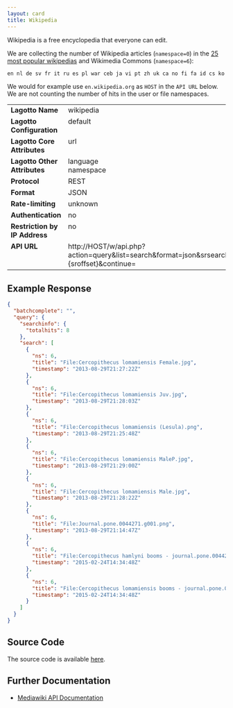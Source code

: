 ```yaml
---
layout: card
title: Wikipedia
---
```


Wikipedia is a free encyclopedia that everyone can edit.

We are collecting the number of Wikipedia articles (`namespace=0`) in the [25 most popular wikipedias](https://meta.wikimedia.org/wiki/List_of_Wikipedias#All_Wikipedias_ordered_by_number_of_articles) and Wikimedia Commons (`namespace=6`):

```sh
en nl de sv fr it ru es pl war ceb ja vi pt zh uk ca no fi fa id cs ko hu ar commons
```

We would for example use `en.wikipedia.org` as `HOST` in the `API URL` below. We are not counting the number of hits in the user or file namespaces.

<table width=100% border="0" cellspacing="0" cellpadding="0">
<tbody>
<tr>
<td valign="top" width=30%><strong>Lagotto Name</strong></td>
<td valign="top" width=70%>wikipedia</td>
</tr>
<tr>
<td valign="top" width=20%><strong>Lagotto Configuration</strong></td>
<td valign="top" width=80%>default</td>
</tr>
<tr>
<td valign="top" width=20%><strong>Lagotto Core Attributes</strong></td>
<td valign="top" width=80%>url</td>
</tr>
<td valign="top" width=20%><strong>Lagotto Other Attributes</strong></td>
<td valign="top" width=80%>language<br/>namespace</td>
</tr>
<tr>
<td valign="top" width=30%><strong>Protocol</strong></td>
<td valign="top" width=70%>REST</td>
</tr>
<tr>
<td valign="top" width=30%><strong>Format</strong></td>
<td valign="top" width=70%>JSON</td>
</tr>
<tr>
<td valign="top" width=20%><strong>Rate-limiting</strong></td>
<td valign="top" width=80%>unknown</td>
</tr>
<tr>
<td valign="top" width=20%><strong>Authentication</strong></td>
<td valign="top" width=80%>no</td>
</tr>
<tr>
<td valign="top" width=20%><strong>Restriction by IP Address</strong></td>
<td valign="top" width=80%>no</td>
</tr>
<tr>
<td valign="top" width=20%><strong>API URL</strong></td>
<td valign="top" width=80%>http://HOST/w/api.php?action=query&list=search&format=json&srsearch=\"DOI\"+OR+\"URL\"&srnamespace=NAMESPACE&srwhat=text&srinfo=totalhits&srprop=timestamp&srlimit=50&sroffset=%{sroffset}&continue=</td>
</tr>
</tbody>
</table>

## Example Response

```json
{
  "batchcomplete": "",
  "query": {
    "searchinfo": {
      "totalhits": 8
    },
    "search": [
      {
        "ns": 6,
        "title": "File:Cercopithecus lomamiensis Female.jpg",
        "timestamp": "2013-08-29T21:27:22Z"
      },
      {
        "ns": 6,
        "title": "File:Cercopithecus lomamiensis Juv.jpg",
        "timestamp": "2013-08-29T21:28:03Z"
      },
      {
        "ns": 6,
        "title": "File:Cercopithecus lomamiensis (Lesula).png",
        "timestamp": "2013-08-29T21:25:48Z"
      },
      {
        "ns": 6,
        "title": "File:Cercopithecus lomamiensis MaleP.jpg",
        "timestamp": "2013-08-29T21:29:00Z"
      },
      {
        "ns": 6,
        "title": "File:Cercopithecus lomamiensis Male.jpg",
        "timestamp": "2013-08-29T21:28:22Z"
      },
      {
        "ns": 6,
        "title": "File:Journal.pone.0044271.g001.png",
        "timestamp": "2013-08-29T21:14:47Z"
      },
      {
        "ns": 6,
        "title": "File:Cercopithecus hamlyni booms - journal.pone.0044271.s015.ogg",
        "timestamp": "2015-02-24T14:34:48Z"
      },
      {
        "ns": 6,
        "title": "File:Cercopithecus lomamiensis booms - journal.pone.0044271.s016.ogg",
        "timestamp": "2015-02-24T14:34:48Z"
      }
    ]
  }
}
```

## Source Code
The source code is available [here](https://github.com/lagotto/lagotto/blob/master/app/models/sources/wikipedia.rb).

## Further Documentation
* [Mediawiki API Documentation](http://www.mediawiki.org/wiki/API:Main_page)
